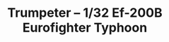 ---
layout: product
title: "Trumpeter – 1/32 Ef-200B Eurofighter Typhoon"
price: "9000" 
desc: "N/A"
img_path: "/assets/img/TRU02279.webp"
brand: "N/A"
available: false
special_offer: false
new: false
soon: false
cat: "010000"
subcat: "013400"
subsubcat: "0N/A"
sifra: "TRU02279"
popular: false
spec: false
---